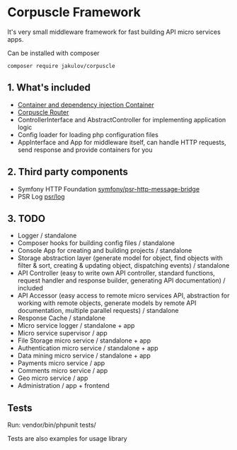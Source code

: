 # Corpuscle Framework #
It's very small middleware framework for fast building API micro services apps. 

Can be installed with composer

    composer require jakulov/corpuscle
   

## 1. What's included ##

- [Container and dependency injection Container](https://github.com/jakulov/container)
- [Corpuscle Router](https://github.com/jakulov/corpuscle_router)
- ControllerInterface and AbstractController for implementing application logic
- Config loader for loading php configuration files
- AppInterface and App for middleware itself, can handle HTTP requests, send response and provide containers for you

## 2. Third party components ##

- Symfony HTTP Foundation [symfony/psr-http-message-bridge](https://packagist.org/packages/symfony/psr-http-message-bridge)
- PSR Log [psr/log](https://packagist.org/packages/psr/log)

## 3. TODO ##

- Logger / standalone
- Composer hooks for building config files / standalone
- Console App for creating and building projects / standalone
- Storage abstraction layer (generate model for object, find objects with filter & sort, creating & updating object, dispatching events) / standalone
- API Controller (easy to write own API controller, standard functions, request handler and response builder, generating API documentation) / included
- API Accessor (easy access to remote micro services API, abstraction for working with remote objects, generate models by remote API documentation, multiple parallel requests) / standalone
- Response Cache / standalone
- Micro service logger / standalone + app
- Micro service supervisor / app
- File Storage micro service / standalone + app
- Authentication micro service / standalone + app
- Data mining micro service / standalone + app
- Payments micro service / app
- Comments micro service / app
- Geo micro service / app
- Administration / app + frontend
    
## Tests ##

Run:
vendor/bin/phpunit tests/

Tests are also examples for usage library